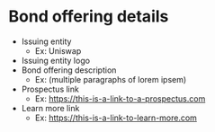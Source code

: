 # Bond offering details

- Issuing entity
  - Ex: Uniswap
- Issuing entity logo
- Bond offering description
  - Ex: (multiple paragraphs of lorem ipsem)
- Prospectus link
  - Ex: https://this-is-a-link-to-a-prospectus.com
- Learn more link
  - Ex: https://this-is-a-link-to-learn-more.com
